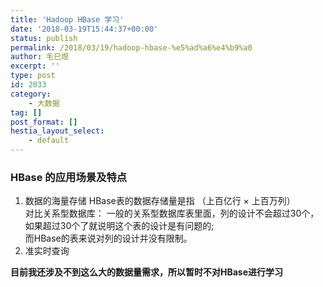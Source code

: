 ```yaml
---
title: 'Hadoop HBase 学习'
date: '2018-03-19T15:44:37+00:00'
status: publish
permalink: /2018/03/19/hadoop-hbase-%e5%ad%a6%e4%b9%a0
author: 毛巳煜
excerpt: ''
type: post
id: 2033
category:
    - 大数据
tag: []
post_format: []
hestia_layout_select:
    - default
---
```

### HBase 的应用场景及特点

1. 数据的海量存储 HBase表的数据存储量是指 （上百亿行 × 上百万列）  
   对比关系型数据库： 一般的关系型数据库表里面，列的设计不会超过30个，如果超过30个了就说明这个表的设计是有问题的;  
   而HBase的表来说对列的设计并没有限制。
2. 准实时查询

**目前我还涉及不到这么大的数据量需求，所以暂时不对HBase进行学习**